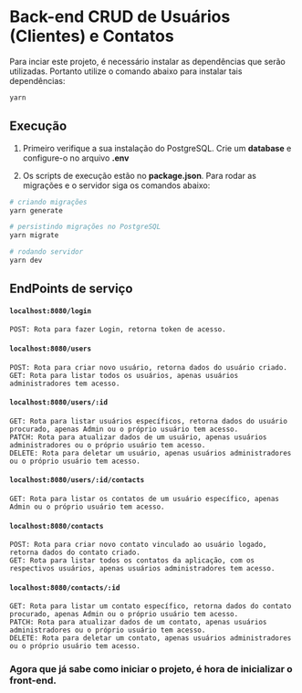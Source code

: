 # Back-end CRUD de Usuários (Clientes) e Contatos

Para inciar este projeto, é necessário instalar as dependências que serão utilizadas. Portanto utilize o comando abaixo para instalar tais dependências:

```bash
yarn
```

## Execução

1. Primeiro verifique a sua instalação do PostgreSQL. Crie um **database** e configure-o no arquivo **.env**

2. Os scripts de execução estão no **package.json**. Para rodar as migrações e o servidor siga os comandos abaixo:

```bash
# criando migrações
yarn generate

# persistindo migrações no PostgreSQL
yarn migrate

# rodando servidor
yarn dev
```

## EndPoints de serviço

#### `localhost:8080/login`
```
POST: Rota para fazer Login, retorna token de acesso.
```

#### `localhost:8080/users`
```
POST: Rota para criar novo usuário, retorna dados do usuário criado.
GET: Rota para listar todos os usuários, apenas usuários administradores tem acesso.
```

#### `localhost:8080/users/:id`
```
GET: Rota para listar usuários específicos, retorna dados do usuário procurado, apenas Admin ou o próprio usuário tem acesso.
PATCH: Rota para atualizar dados de um usuário, apenas usuários administradores ou o próprio usuário tem acesso.
DELETE: Rota para deletar um usuário, apenas usuários administradores ou o próprio usuário tem acesso.
```

#### `localhost:8080/users/:id/contacts`
```
GET: Rota para listar os contatos de um usuário específico, apenas Admin ou o próprio usuário tem acesso.
```

#### `localhost:8080/contacts`
```
POST: Rota para criar novo contato vinculado ao usuário logado, retorna dados do contato criado.
GET: Rota para listar todos os contatos da aplicação, com os respectivos usuários, apenas usuários administradores tem acesso.
```

#### `localhost:8080/contacts/:id`
```
GET: Rota para listar um contato específico, retorna dados do contato procurado, apenas Admin ou o próprio usuário tem acesso.
PATCH: Rota para atualizar dados de um contato, apenas usuários administradores ou o próprio usuário tem acesso.
DELETE: Rota para deletar um contato, apenas usuários administradores ou o próprio usuário tem acesso.
```

### Agora que já sabe como iniciar o projeto, é hora de inicializar o front-end.
